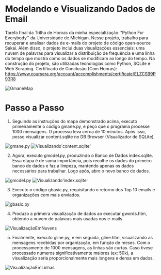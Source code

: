 # Modelando e Visualizando Dados de Email
Tarefa final da Trilha de Honras da minha especialização ''Python For Everybody'' da Universidade de Michigan. Nesse projeto, trabalho para recuperar e analisar dados de e-mails do projeto de código open-source Sakai.
Além disso, o projeto inclui duas visualizações essenciais: uma nuvem de palavras para visualizar a distribuição de frequência e uma linha do tempo que mostra como os dados se modificam ao longo do tempo.
Na construção do projeto, são utilizadas tecnologias como Python, SQLite e Web Scraping. Certificado de Conclusão (Com Honras): https://www.coursera.org/account/accomplishments/certificate/ELZCSB9P93R8

![GmaneMap](https://github.com/jvictorlopez/ModelandoEVisualizandoDadosDeEmail/assets/124679867/defda317-8c4b-4efa-b812-ff561a68eea0)


# Passo a Passo
1. Seguindo as instruções do mapa demonstrado acima, executo primeiramente o código gmane.py, e peço que o programa processe 1000 mensagens. O processo leva cerca de 10 minutos. Após isso, posso visualizar content.sqlite no DB Browser (Visualizador de SQLite).

![gmane.py](https://github.com/jvictorlopez/ModelandoEVisualizandoDadosDeEmail/assets/124679867/ac062e6e-ade7-43f8-a64f-9a3e7f0989bc)
![Visualizando'content.sqlite'](https://github.com/jvictorlopez/ModelandoEVisualizandoDadosDeEmail/assets/124679867/963c7743-6a22-44f7-860d-6d139a5107c2)


2. Agora, executo gmodel.py, produzindo o Banco de Dados index.sqlite. Essa etapa é de suma importância, pois recolhe os dados do primeiro banco de dados e faz a limpeza, mantendo apenas os dados necessários para trabalhar. Logo após, abro o novo banco de dados.

![gmodel.py](https://github.com/jvictorlopez/ModelandoEVisualizandoDadosDeEmail/assets/124679867/5bd215b1-1e32-4d3c-b099-b44664c68035)
![Visualizando'index.sqlite'](https://github.com/jvictorlopez/ModelandoEVisualizandoDadosDeEmail/assets/124679867/1f2f13b6-7b99-465c-b428-bb100eb33407)


3. Executo o código gbasic.py, requisitando o retorno dos Top 10 emails e organizações com mais enviados.

![gbasic.py](https://github.com/jvictorlopez/ModelandoEVisualizandoDadosDeEmail/assets/124679867/1f070a06-c5dc-4f0a-a78a-ce2a9e53bf7f)


4. Produzo a primeira visualização de dados ao executar gwords.htm, obtendo a nuvem de palavras mais usadas nos e-mails.

![VisualizaçãoEmNuvens](https://github.com/jvictorlopez/ModelandoEVisualizandoDadosDeEmail/assets/124679867/512838d6-4660-4b45-882e-dacf506f98fe)


5. Finalmente, executo gline.py, e em seguida, gline.htm, visualizando as mensagens recebidas por organização, em função de meses. Com o processamento de 1000 mensagens, as linhas são curtas. Caso tivese processado números significativamente maiores (ex: 50k),
a visualização seria proporcionalmente mais longeva e densa em dados.


![VisualizaçãoEmLinhas](https://github.com/jvictorlopez/ModelandoEVisualizandoDadosDeEmail/assets/124679867/bb3b2e72-cf76-415a-8607-5d0a17f2c076)







